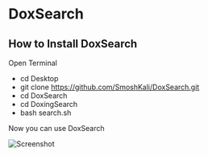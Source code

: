 # DoxSearch


## How to Install DoxSearch

Open Terminal

- cd Desktop
- git clone https://github.com/SmoshKali/DoxSearch.git
- cd DoxSearch
- cd DoxingSearch
- bash search.sh

Now you can use DoxSearch

![Screenshot](https://cdn.discordapp.com/attachments/710302782841946142/712341753851805743/Screenshot_2020-05-19_072935.png)

